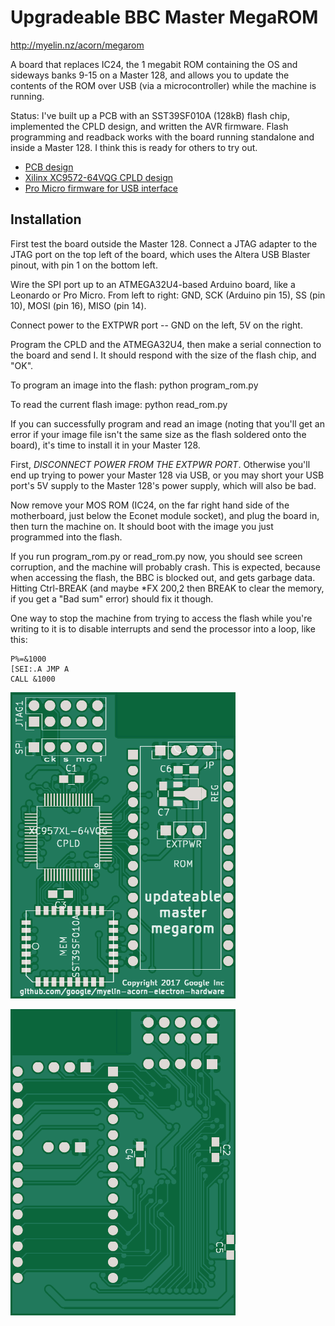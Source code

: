 Upgradeable BBC Master MegaROM
==============================

http://myelin.nz/acorn/megarom

A board that replaces IC24, the 1 megabit ROM containing the OS and sideways
banks 9-15 on a Master 128, and allows you to update the contents of the ROM
over USB (via a microcontroller) while the machine is running.

Status: I've built up a PCB with an SST39SF010A (128kB) flash chip,
implemented the CPLD design, and written the AVR firmware.  Flash programming
and readback works with the board running standalone and inside a Master 128.
I think this is ready for others to try out.

- [PCB design](pcb/)
- [Xilinx XC9572-64VQG CPLD design](cpld/)
- [Pro Micro firmware for USB interface](avr_firmware/)

Installation
------------

First test the board outside the Master 128.  Connect a JTAG adapter to the JTAG
port on the top left of the board, which uses the Altera USB Blaster pinout,
with pin 1 on the bottom left.

Wire the SPI port up to an ATMEGA32U4-based Arduino board, like a Leonardo or
Pro Micro.  From left to right: GND, SCK (Arduino pin 15), SS (pin 10), MOSI
(pin 16), MISO (pin 14).

Connect power to the EXTPWR port -- GND on the left, 5V on the right.

Program the CPLD and the ATMEGA32U4, then make a serial connection to the board
and send I<CR>.  It should respond with the size of the flash chip, and "OK".

To program an image into the flash: python program_rom.py <rom file>

To read the current flash image: python read_rom.py

If you can successfully program and read an image (noting that you'll get an
error if your image file isn't the same size as the flash soldered onto the
board), it's time to install it in your Master 128.

First, *DISCONNECT POWER FROM THE EXTPWR PORT*.  Otherwise you'll end up
trying to power your Master 128 via USB, or you may short your USB port's 5V
supply to the Master 128's power supply, which will also be bad.

Now remove your MOS ROM (IC24, on the far right hand side of the motherboard,
just below the Econet module socket), and plug the board in, then turn the
machine on.  It should boot with the image you just programmed into the flash.

If you run program_rom.py or read_rom.py now, you should see screen
corruption, and the machine will probably crash.  This is expected, because
when accessing the flash, the BBC is blocked out, and gets garbage data.
Hitting Ctrl-BREAK (and maybe \*FX 200,2 then BREAK to clear the memory, if
you get a "Bad sum" error) should fix it though.

One way to stop the machine from trying to access the flash while you're
writing to it is to disable interrupts and send the processor into a loop,
like this:

    P%=&1000
    [SEI:.A JMP A
    CALL &1000

![PCB front](pcb/pcb-front.png)

![PCB back](pcb/pcb-back.png)
